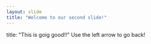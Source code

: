 ```yaml
---
layout: slide
title: "Welcome to our second slide!"
---
```

title: "This is goig good!!"
Use the left arrow to go back!
